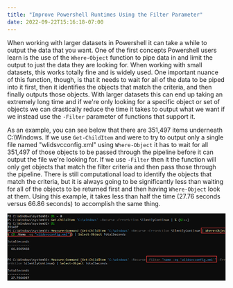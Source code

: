 ```yaml
---
title: "Improve Powershell Runtimes Using the Filter Parameter"
date: 2022-09-22T15:16:18-07:00
---
```


When working with larger datasets in Powershell it can take a while to output the data that you want. One of the first concepts Powershell users learn is the use of the `Where-Object` function to pipe data in and limit the output to just the data they are looking for. When working with small datasets, this works totally fine and is widely used. One important nuance of this function, though, is that it needs to wait for all of the data to be piped into it first, then it identifies the objects that match the criteria, and then finally outputs those objects. With larger datasets this can end up taking an extremely long time and if we're only looking for a specific object or set of objects we can drastically reduce the time it takes to output what we want if we instead use the `-Filter` parameter of functions that support it.

As an example, you can see below that there are 351,497 items underneath C:\Windows. If we use `Get-ChildItem` and were to try to output only a single file named "wlidsvcconfig.xml" using `Where-Object` it has to wait for all 351,497 of those objects to be passed through the pipeline before it can output the file we're looking for. If we use `-Filter` then it the function will only get objects that match the filter criteria and then pass those through the pipeline. There is still computational load to identify the objects that match the criteria, but it is always going to be significantly less than waiting for all of the objects to be returned first and then having `Where-Object` look at them. Using this example, it takes less than half the time (27.76 seconds versus 66.86 seconds) to accomplish the same thing.

![Filter parameter takes roughly has as long as Where-Object](filter-measure.png)

